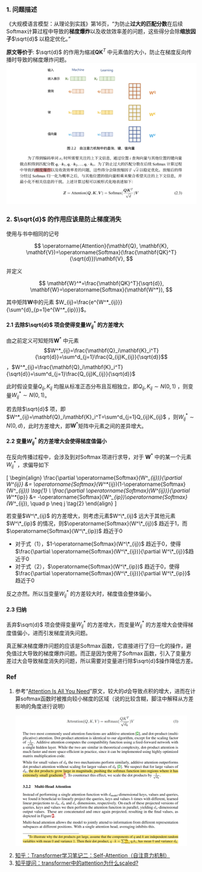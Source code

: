 
### 1. 问题描述
《大规模语言模型：从理论到实践》第16页，“为防止**过大的匹配分数**在后续Softmax计算过程中导致的**梯度爆炸**以及收敛效率差的问题，这些得分会除**缩放因子**$\sqrt{d}$ 以稳定优化。”

**原文等价于**: $\sqrt{d}$ 的作用为缩减$\mathbf{Q}\mathbf{K}^T$ 中元素值的大小，防止在梯度反向传播时导致的梯度爆炸问题。
![alt text](../file/img/张奇书-梯度爆炸.jpg)



### 2. $\sqrt{d}$ 的作用应该是防止梯度消失

使用与书中相同的记号

$$
    \operatorname{Attention}(\mathbf{Q}, \mathbf{K}, \mathbf{V})=\operatorname{Softmax}(\frac{\mathbf{QK}^T}{\sqrt{d}})\mathbf{V},
$$

并定义

$$
\mathbf{W}^*=\frac{\mathbf{QK}^T}{\sqrt{d}},
\mathbf{W}=\operatorname{Softmax}(\mathbf{W^*}),
$$

其中矩阵$\mathbf{W}$中的元素 $W_{ij}=\frac{e^{W^*_{ij}}}{\sum^{d}_{p=1}e^{W^*_{ip}}}$。

#### 2.1 去除$\sqrt{d}$ 项会使得变量$W^*_{ij}$ 的方差增大
由之前定义可知矩阵$\mathbf{W}^*$ 中元素$$W^*_{ij}=\frac{\mathbf{Q}_i\mathbf{K}_i^T}{\sqrt{d}}=\sum^d_{j=1}\frac{Q_{ij}K_{ij}}{\sqrt{d}}$$ ，$W^*_{ij}=\frac{\mathbf{Q}_i\mathbf{K}_i^T}{\sqrt{d}}=\sum^d_{j=1}\frac{Q_{ij}K_{ij}}{\sqrt{d}}$

此时假设变量$Q_{ij},K_{ij}$ 均服从标准正态分布且互相独立，即$Q_{ij},K_{ij}\sim N(0, 1)$ ，则变量$W^*_{ij}\sim N(0,1)$。

若去除$\sqrt{d}$ 项，即 $W^*_{ij}=\mathbf{Q}_i\mathbf{K}_i^T=\sum^d_{j=1}Q_{ij}K_{ij}$ ，则$W^*_{ij}\sim N(0,d)$，此时方差增大，即$\mathbf{W}^*$矩阵中元素之间的差异增大。


#### 2.2 变量$W^*_{ij}$ 的方差增大会使得梯度值偏小

在反向传播过程中，会涉及到对$\operatorname{Softmax}$项进行求导，对于 $\mathbf{W}^*$ 中的某一个元素 $W^*_{ij}$ ，求偏导如下

\[
\begin{align}
\frac{\partial \operatorname{Softmax}(W^*_{ij})}{\partial W^*_{ij}} &= \operatorname{Softmax}(W^*_{ij})(1-\operatorname{Softmax}(W^*_{ij})) \tag{1} \\
\frac{\partial \operatorname{Softmax}(W^*_{ij})}{\partial W^*_{ip}} &= -\operatorname{Softmax}(W^*_{ip})\operatorname{Softmax}(W^*_{ij}), \quad p \neq j \tag{2}
\end{align}
\]

若变量$W^\*_{ij}$ 的方差增大，则考虑元素$W^\*_{ij}$ 远大于其他元素$W^\*_{ip}$ 的情况，则$\operatorname{Softmax}(W^\*_{ij})$ 趋近于1，而$\operatorname{Softmax}(W^\*_{ip})$ 趋近于0
- 对于式（1），$1-\operatorname{Softmax}(W^\*_{ij})$ 趋近于0，使得$\frac{\partial \operatorname{Softmax}(W^\*_{ij})}{\partial W^\*_{ij}}$趋近于0
- 对于式（2），$\operatorname{Softmax}(W^\*_{ip})$ 趋近于0，使得$\frac{\partial \operatorname{Softmax}(W^\*_{ij})}{\partial W^\*_{ip}}$ 趋近于0

反之亦然。所以当变量$W^*_{ij}$ 的方差较大时，梯度值会整体偏小。


#### 2.3 归纳

丢弃$\sqrt{d}$ 项会使得变量$W^*_{ij}$ 的方差增大，而变量$W^*_{ij}$ 的方差增大会使得梯度值偏小，进而引发梯度消失问题。

真正解决梯度爆炸问题的应该是$\operatorname{Softmax}$函数，它直接进行了归一化的操作，避免值过大导致的梯度爆炸问题。而正是因为使用了$\operatorname{Softmax}$函数，引入了变量方差过大会导致梯度消失的问题，所以需要对变量进行除$\sqrt{d}$操作降低方差。


### Ref

1. 参考“[Attention Is All You Need](https://arxiv.org/abs/1706.03762)”原文，较大的$d$会导致点积的增大，进而在计算softmax函数时被推向较小梯度的区域（说的比较含糊，脚注中解释从方差影响的角度进行说明）

<style>
.centered-image {
    display: block;
    margin-left: auto;
    margin-right: auto;
    max-width: 90%;
}
</style>

<img class="centered-image" src="../file/img/原著中归一化原因.png">

2. [知乎：Transformer学习笔记二：Self-Attention（自注意力机制）](https://zhuanlan.zhihu.com/p/455399791)
3. [知乎提问：transformer中的attention为什么scaled?](https://www.zhihu.com/question/339723385/answers/updated)





